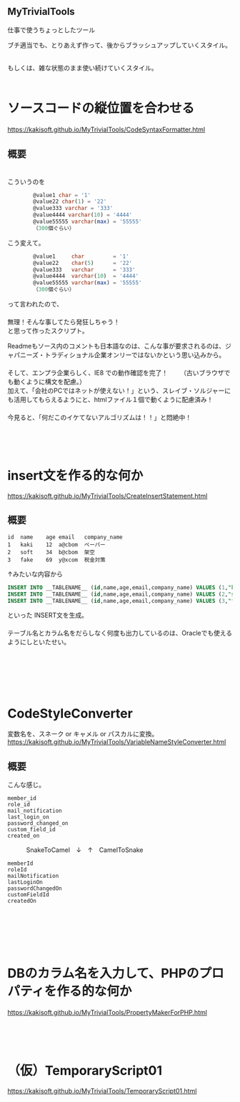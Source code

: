 ## MyTrivialTools
仕事で使うちょっとしたツール      
      
ブチ適当でも、とりあえず作って、後からブラッシュアップしていくスタイル。    
      
もしくは、雑な状態のまま使い続けていくスタイル。  
         
　        
# ソースコードの縦位置を合わせる
https://kakisoft.github.io/MyTrivialTools/CodeSyntaxFormatter.html
　  
## 概要
　  
こういうのを
```sql
        @value1 char = '1'
        @value22 char(1) = '22'
        @value333 varchar = '333'
        @value4444 varchar(10) = '4444'
        @value55555 varchar(max) = '55555'
        （300個ぐらい）
```
こう変えて。
```sql
        @value1     char         = '1'
        @value22    char(5)      = '22'
        @value333   varchar      = '333'
        @value4444  varchar(10)  = '4444'
        @value55555 varchar(max) = '55555'
        （300個ぐらい）
```
って言われたので、  
　  
無理！そんな事してたら発狂しちゃう！  
と思って作ったスクリプト。  

Readmeもソース内のコメントも日本語なのは、こんな事が要求されるのは、ジャパニーズ・トラディショナル企業オンリーではないかという思い込みから。  
　  
そして、エンプラ企業らしく、IE8 での動作確認を完了！      
（古いブラウザでも動くように構文を配慮。）
　        
加えて、「会社のPCではネットが使えない！」という、スレイブ・ソルジャーにも活用してもらえるようにと、htmlファイル１個で動くように配慮済み！
　        
　        
今見ると、「何だこのイケてないアルゴリズムは！！」と悶絶中！
　        
　        
　        
　        

# insert文を作る的な何か
https://kakisoft.github.io/MyTrivialTools/CreateInsertStatement.html
## 概要
```
id	name	age	email	company_name
1	kaki	12	a@cbom	ペーパー
2	soft	34	b@cbom	架空
3	fake	69	y@xcom	税金対策
```
↑みたいな内容から
```sql
INSERT INTO __TABLENAME__ (id,name,age,email,company_name) VALUES (1,"kaki",12,"a@cbom","ペーパー");
INSERT INTO __TABLENAME__ (id,name,age,email,company_name) VALUES (2,"soft",34,"b@cbom","架空");
INSERT INTO __TABLENAME__ (id,name,age,email,company_name) VALUES (3,"fake",69,"y@xcom","税金対策");
```
といった INSERT文を生成。      
　        
テーブル名とカラム名をだらしなく何度も出力しているのは、Oracleでも使えるようにしといたせい。

　    
　    
　    
　    
# CodeStyleConverter
変数名を、スネーク or キャメル or パスカルに変換。      
https://kakisoft.github.io/MyTrivialTools/VariableNameStyleConverter.html
## 概要
こんな感じ。
```
member_id
role_id
mail_notification
last_login_on
password_changed_on
custom_field_id
created_on
```
　　　SnakeToCamel　↓　↑　CamelToSnake
```
memberId
roleId
mailNotification
lastLoginOn
passwordChangedOn
customFieldId
createdOn
```
　    
　    
　    
　    
# DBのカラム名を入力して、PHPのプロパティを作る的な何か
https://kakisoft.github.io/MyTrivialTools/PropertyMakerForPHP.html
　    
　    
　    
　    
# （仮）TemporaryScript01
https://kakisoft.github.io/MyTrivialTools/TemporaryScript01.html
